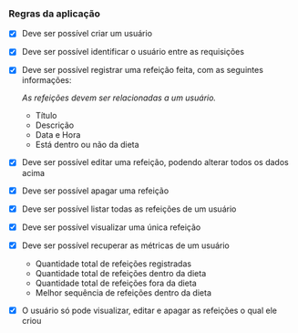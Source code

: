 ### Regras da aplicação

- [x] Deve ser possível criar um usuário
- [x] Deve ser possível identificar o usuário entre as requisições
- [x] Deve ser possível registrar uma refeição feita, com as seguintes informações:
    
    *As refeições devem ser relacionadas a um usuário.*
    
    - Título
    - Descrição
    - Data e Hora
    - Está dentro ou não da dieta

- [x] Deve ser possível editar uma refeição, podendo alterar todos os dados acima
- [x] Deve ser possível apagar uma refeição
- [x] Deve ser possível listar todas as refeições de um usuário
- [x] Deve ser possível visualizar uma única refeição

- [x] Deve ser possível recuperar as métricas de um usuário

    - Quantidade total de refeições registradas
    - Quantidade total de refeições dentro da dieta
    - Quantidade total de refeições fora da dieta
    - Melhor sequência de refeições dentro da dieta

- [x] O usuário só pode visualizar, editar e apagar as refeições o qual ele criou